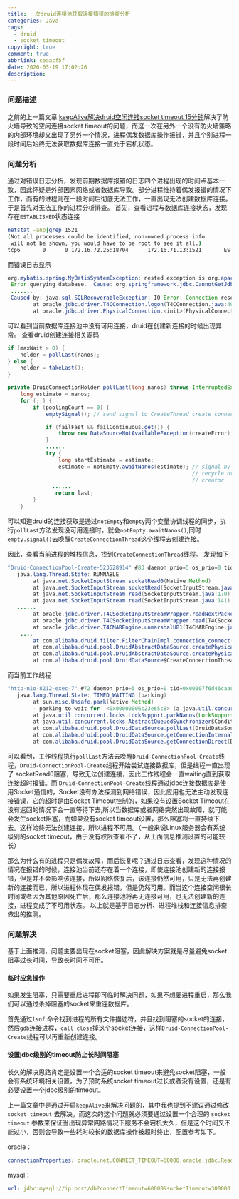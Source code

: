 ```yaml
---
title: 一次druid连接池获取连接错误的排查分析
categories: Java
tags:
  - druid
  - socket timeout
copyright: true
comment: true
abbrlink: ceaacf5f
date: 2020-03-19 17:02:26
description:
---
```

### 问题描述

之前的上一篇文章 [keepAlive解决druid空闲连接socket timeout 15分钟](https://www.elietio.xyz/posts/fd295ff1.html)解决了防火墙导致的空闲连接socket timeout的问题，而这一次在另外一个没有防火墙策略的内部环境却又出现了另外一个情况，进程偶发数据库操作报错，并且个别进程一段时间后始终无法获取数据库连接一直处于宕机状态。
<!-- more -->

### 问题分析

通过对错误日志分析，发现前期数据库报错的日志四个进程出现的时间点基本一致，因此怀疑是外部因素网络或者数据库导致。部分进程维持着偶发报错的情况下工作，而有的进程则在一段时间后彻底无法工作，一直出现无法创建数据库连接。于是首先对无法工作的进程分析排查。
首先，查看进程与数据库连接状态，发现存在`ESTABLISHED`状态连接

```bash
netstat -anp|grep 1521
(Not all processes could be identified, non-owned process info
 will not be shown, you would have to be root to see it all.)            
tcp6       0      0 172.16.72.25:18704      172.16.71.13:1521       ESTABLISHED 9229/java   
```
 而错误日志显示
```java
org.mybatis.spring.MyBatisSystemException: nested exception is org.apache.ibatis.exceptions.PersistenceException: 
 Error querying database.  Cause: org.springframework.jdbc.CannotGetJdbcConnectionException: Could not get JDBC Connection; nested exception is com.alibaba.druid.pool.GetConnectionTimeoutException: wait millis 60000, active 0, maxActive 20, creating 1 
 .......
 Caused by: java.sql.SQLRecoverableException: IO Error: Connection reset
        at oracle.jdbc.driver.T4CConnection.logon(T4CConnection.java:498)
        at oracle.jdbc.driver.PhysicalConnection.<init>(PhysicalConnection.java:553)
```
可以看到当前数据库连接池中没有可用连接，druid在创建新连接的时候出现异常。
查看druid创建连接相关源码

```java
if (maxWait > 0) {
    holder = pollLast(nanos); 
} else {
    holder = takeLast();
}
```
```java
private DruidConnectionHolder pollLast(long nanos) throws InterruptedException, SQLException {
    long estimate = nanos;
    for (;;) {
        if (poolingCount == 0) {
            emptySignal(); // send signal to CreateThread create connection

            if (failFast && failContinuous.get()) {
                throw new DataSourceNotAvailableException(createError);
            }
            ......
            try {
                long startEstimate = estimate;
                estimate = notEmpty.awaitNanos(estimate); // signal by
                                                          // recycle or
                                                          // creator
              ......  
               return last;
        }
    }

```
可以知道druid的连接获取是通过`notEmpty`和`empty`两个变量协调线程的同步，执行`pollLast`方法发现没可用连接时，就会`notEmpty.awaitNanos()`,同时`empty.signal()`去唤醒`CreateConnectionThread`这个线程去创建连接。

因此，查看当前进程的堆栈信息，找到`CreateConnectionThread`线程。
发现如下

```java
"Druid-ConnectionPool-Create-523528914" #83 daemon prio=5 os_prio=0 tid=0x00007f6d1d8d4800 nid=0x26fb runnable [0x00007f6db3ffd000]
   java.lang.Thread.State: RUNNABLE
        at java.net.SocketInputStream.socketRead0(Native Method)
        at java.net.SocketInputStream.socketRead(SocketInputStream.java:116)
        at java.net.SocketInputStream.read(SocketInputStream.java:170)
        at java.net.SocketInputStream.read(SocketInputStream.java:141)
   ......
        at oracle.jdbc.driver.T4CSocketInputStreamWrapper.readNextPacket(T4CSocketInputStreamWrapper.java:124)
        at oracle.jdbc.driver.T4CSocketInputStreamWrapper.read(T4CSocketInputStreamWrapper.java:80)
        at oracle.jdbc.driver.T4CMAREngine.unmarshalUB1(T4CMAREngine.java:1137)
    ....
        at com.alibaba.druid.filter.FilterChainImpl.connection_connect(FilterChainImpl.java:150)
        at com.alibaba.druid.pool.DruidAbstractDataSource.createPhysicalConnection(DruidAbstractDataSource.java:1560)
        at com.alibaba.druid.pool.DruidAbstractDataSource.createPhysicalConnection(DruidAbstractDataSource.java:1623)
        at com.alibaba.druid.pool.DruidDataSource$CreateConnectionThread.run(DruidDataSource.java:2468)
```

 而当前工作线程

```java
"http-nio-8212-exec-7" #72 daemon prio=5 os_prio=0 tid=0x00007f6d46caa800 nid=0x26ea waiting on condition [0x00007f6db90ea000]
   java.lang.Thread.State: TIMED_WAITING (parking)
        at sun.misc.Unsafe.park(Native Method)
        - parking to wait for  <0x00000006c23e65c8> (a java.util.concurrent.locks.AbstractQueuedSynchronizer$ConditionObject)
        at java.util.concurrent.locks.LockSupport.parkNanos(LockSupport.java:215)
        at java.util.concurrent.locks.AbstractQueuedSynchronizer$ConditionObject.awaitNanos(AbstractQueuedSynchronizer.java:2078)
        at com.alibaba.druid.pool.DruidDataSource.pollLast(DruidDataSource.java:1946)
        at com.alibaba.druid.pool.DruidDataSource.getConnectionInternal(DruidDataSource.java:1458)
        at com.alibaba.druid.pool.DruidDataSource.getConnectionDirect(DruidDataSource.java:1255)   
```

可以看到，工作线程执行`pollLast`方法去唤醒`Druid-ConnectionPool-Create`线程，`Druid-ConnectionPool-Create`线程开始尝试连接数据库，但是线程一直出现了   socketRead0阻塞，导致无法创建连接，因此工作线程会一直waiting直到获取连接超时报错。而 `Druid-ConnectionPool-Create`线程通过jdbc连接数据库是使用Socket通信的，Socket没有办法探测到网络错误，因此应用也无法主动发现连接错误，它的超时是由Socket Timeout控制的，如果没有设置Socket Timeout在没有返回的情况下会一直等待下去,所以当数据库或者网络突然出现故障，就可能会发生socket阻塞，而如果没有socket timeout设置，那么阻塞将一直持续下去。这样始终无法创建连接，所以进程不可用。（一般来说Linux服务器会有系统级别的socket timeout，由于没有权限查看不了，从上面信息推测设置的可能较长）

那么为什么有的进程只是偶发故障，而后恢复呢？通过日志查看，发现这种情况的情况在报错的时候，连接池当前还存在着一个连接，即使连接池创建新的连接报错，但是并不会影响该连接，所以网络恢复后，该连接仍然可用，只是无法再创建新的连接而已，所以进程体现在偶发报错，但是仍然可用。而当这个连接空闲很长时间或者因为其他原因死亡后，那么连接池将再无连接可用，也无法创建新的连接，进程变成了不可用状态。
以上就是基于日志分析、进程堆栈和连接信息排查做出的推测。

### 问题解决

基于上面推测，问题主要出现在socket阻塞，因此解决方案就是尽量避免socket阻塞过长时间，导致长时间不可用。

#### 临时应急操作

如果发生阻塞，只需要重启进程即可临时解决问题，如果不想要进程重启，那么我们可以通过杀掉阻塞的socket来重连数据库。

首先通过`lsof` 命令找到进程的所有文件描述符，并且找到阻塞的socket的连接，然后`gdb`连接进程，`call close`掉这个socket连接，这样`Druid-ConnectionPool-Create`线程可以再重新创建连接。

#### 设置jdbc级别的timeout防止长时间阻塞

长久的解决思路肯定是设置一个合适的socket timeout来避免socket阻塞，一般会有系统环境相关设置，为了预防系统socket timeout过长或者没有设置，还是有必要设置一个jdbc级别的timeout。

上一篇文章中是通过开启`keepAlive`来解决问题的，其中我也提到不建议通过修改 `socket timeout` 去解决。而这次的这个问题就必须要通过设置一个合理的 `socket timeout`  参数来保证当出现异常网路情况下服务不会宕机太久，但是这个时间又不能过小，否则会导致一些耗时较长的数据库操作被超时终止，配置参考如下。

oracle：

```yaml
connectionProperties: oracle.net.CONNECT_TIMEOUT=60000;oracle.jdbc.ReadTimeout=300000
```

mysql：

```yaml
url: jdbc:mysql://ip:port/db?connectTimeout=60000&socketTimeout=300000
```

